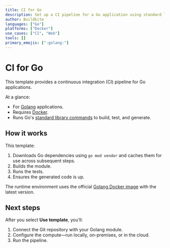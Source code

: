 ```yaml
---
title: CI for Go
description: Set up a CI pipeline for a Go application using standard library tooling.
author: Buildkite
languages: ["Go"]
platforms: ["Docker"]
use_cases: ["CI", "Web"]
tools: []
primary_emojis: [":golang:"]
---
```


# CI for Go

This template provides a continuous integration (CI) pipeline for Go applications.

At a glance:
- For [Golang](https://go.dev/) applications.
- Requires [Docker](https://docs.docker.com/get-docker/).
- Runs Go's [standard library commands](https://pkg.go.dev/cmd/go) to build, test, and generate.

## How it works

This template:

1. Downloads Go dependencies using `go mod vendor` and caches them for use across subsequent steps.
2. Builds the module.
3. Runs the tests.
4. Ensures the generated code is up.

The runtime environment uses the official [Golang Docker image](https://hub.docker.com/_/golang) with the latest version.

## Next steps

After you select **Use template**, you’ll:

1. Connect the Git repository with your Golang module.
2. Configure the compute—run locally, on-premises, or in the cloud.
3. Run the pipeline.
